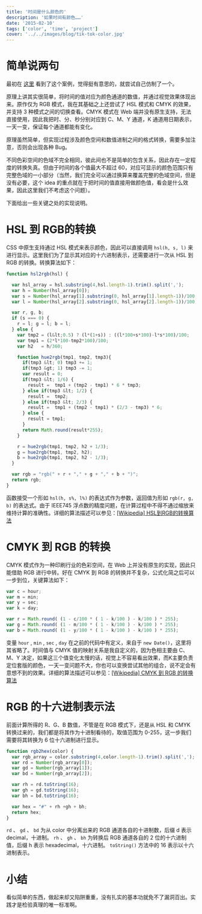 ```yaml
---
title: '时间是什么颜色的'
description: '如果时间有颜色……'
date: '2015-02-10'
tags: ['color', 'time', 'project']
cover: '../../images/blog/tik-tok-color.jpg'
---
```


# 简单说两句

最初在 <a target='_blank' href='http://whatcolourisit.scn9a.org/'>这里</a> 看到了这个案例，觉得挺有意思的，就尝试自己仿制了一个。

原理上讲其实很简单，将时间的值对应为颜色通道的数值，并通过视觉效果体现出来。原作仅为 RGB 模式，我在其基础之上还尝试了 HSL 模式和 CMYK 的效果，并支持 3 种模式之间的切换查看。CMYK 模式在 Web 端并没有原生支持，无法直接使用，因此我把时、分、秒分别对应到 C、M、Y 通道，K 通道用日期表示，一天一变，保证每个通道都能有变化。

原理虽然简单，但实现过程涉及颜色空间和数值进制之间的格式转换，需要多加注意，否则会出现各种 Bug。

不同色彩空间的色域不完全相同，彼此间也不是简单的包含关系，因此存在一定程度的转换失真。但由于时间的各个值最大不超过 60，对应可显示的颜色范围只有完整色域的一小部分（当然，我们完全可以通过换算来覆盖完整的色域空间，但是没有必要，这个 idea 的重点就在于把时间的值直接用做颜色值，看会是什么效果，因此这里我们不考虑这个问题）。

下面给出一些关键之处的实现说明。

# HSL 到 RGB的转换

CSS 中原生支持通过 HSL 模式来表示颜色，因此可以直接调用 `hsl(h, s, l)` 来进行显示。这里我们为了显示其对应的十六进制表示，还需要进行一次从 HSL 到 RGB 的转换。转换算法如下：

```javascript
function hsl2rgb(hsl) {

  var hsl_array = hsl.substring(4,hsl.length-1).trim().split(',');
  var h = Number(hsl_array[0]);
  var s = Number(hsl_array[1].substring(0, hsl_array[1].length-1))/100;
  var l = Number(hsl_array[2].substring(0, hsl_array[2].length-1))/100;

  var r, g, b;
  if (s === 0) {
    r = l; g = l; b = l;
  } else {
    var tmp2 = (l&lt;0.5) ? (l*(1+s)) : ((l*100+s*100)-l*s*100)/100;
    var tmp1 = (2*l*100-tmp2*100)/100;
    var h2   = h/360;

    function hue2rgb(tmp1, tmp2, tmp3){
      if(tmp3 &lt; 0) tmp3 += 1;
      if(tmp3 &gt; 1) tmp3 -= 1;
      var result = 0;
      if(tmp3 &lt; 1/6) {
        result =  tmp1 + (tmp2 - tmp1) * 6 * tmp3;
      } else if(tmp3 &lt; 1/2) {
        result =  tmp2;
      } else if(tmp3 &lt; 2/3) {
        result =  tmp1 + (tmp2 - tmp1) * (2/3 - tmp3) * 6;
      } else {
        result = tmp1;
      }
      return Math.round(result*255);
    }

    r = hue2rgb(tmp1, tmp2, h2 + 1/3);
    g = hue2rgb(tmp1, tmp2, h2);
    b = hue2rgb(tmp1, tmp2, h2 - 1/3);
  }

  var rgb = "rgb(" + r + "," + g + "," + b + ")";
  return rgb;
}
```

函数接受一个形如 `hsl(h, s%, l%)` 的表达式作为参数，返回值为形如 `rgb(r, g, b)` 的表达式。由于 IEEE745 浮点数的精度问题，在计算过程中不得不通过缩放来维持计算的准确性。详细的算法描述可以参见：<a target='_blank' href='http://zh.wikipedia.org/wiki/HSL%E5%92%8CHSV%E8%89%B2%E5%BD%A9%E7%A9%BA%E9%97%B4'>[Wikipedia] HSL到RGB的转换算法</a>

# CMYK 到 RGB 的转换

CMYK 模式作为一种印刷行业的色彩空间，在 Web 上并没有原生的实现，因此只能借助 RGB 进行中转。好在 CMYK 到 RGB 的转换并不复杂，公式化简之后可以一步到位，关键算法如下：

```javascript
var c = hour;
var m = min;
var y = sec;
var k = day;

var r = Math.round( (1 - c/100 * ( 1 - k/100 ) - k/100 ) * 255);
var g = Math.round( (1 - m/100 * ( 1 - k/100 ) - k/100 ) * 255);
var b = Math.round( (1 - y/100 * ( 1 - k/100 ) - k/100 ) * 255);
```

变量 `hour` ,  `min` ,  `sec` ,  `day` 在之前的代码中有定义，来自于 `new Date()`，这里将其省略了。时间值与 CMYK 值的映射关系是我自定义的，因为色相主要由 C、M、Y 决定，如果这三个值变化太慢的话，视觉上不容易看出效果，而K主要负责定位套版的颜色，一天一变问题不大，你也可以变换尝试其他的组合，说不定会有意想不到的效果。详细的算法描述可以参见：<a href="http://zh.wikipedia.org/wiki/%E5%8D%B0%E5%88%B7%E5%9B%9B%E5%88%86%E8%89%B2%E6%A8%A1%E5%BC%8F" target="_blank">[Wikipedia] CMYK 到 RGB 的转换算法</a>

# RGB 的十六进制表示法

前面计算所得的 R、G、B 数值，不管是在 RGB 模式下，还是从 HSL 和 CMYK 转换过来的，我们都是将其作为十进制看待的，取值范围为 0-255，这一步我们需要将其转换为 6 位十六进制进行显示。

```javascript
function rgb2hex(color) {
  var rgb_array = color.substring(4,color.length-1).trim().split(',');
  var rd = Number(rgb_array[0]);
  var gd = Number(rgb_array[1]);
  var bd = Number(rgb_array[2]);

  var rh = rd.toString(16);
  var gh = gd.toString(16);
  var bh = bd.toString(16);

  var hex = "#" + rh +gh + bh;
  return hex;
}
```

 `rd` 、 `gd` 、 `bd` 为从 color 中分离出来的 RGB 通道各自的十进制数，后缀 d 表示 decimal，十进制。 `rh` 、 `gh` 、 `bh` 为转换后 RGB 通道各自的 2 位的十六进制值，后缀 h 表示 hexadecimal，十六进制。 `toString()` 方法中的 16 表示以十六进制表示。

# 小结

看似简单的东西，做起来却又陷阱重重，没有扎实的基本功就免不了漏洞百出。实践才是检验真理的唯一标准啊。